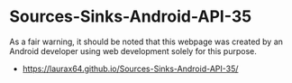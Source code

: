 # Sources-Sinks-Android-API-35
As a fair warning, it should be noted that this webpage was created by an Android developer using web development solely for this purpose.
* https://laurax64.github.io/Sources-Sinks-Android-API-35/
